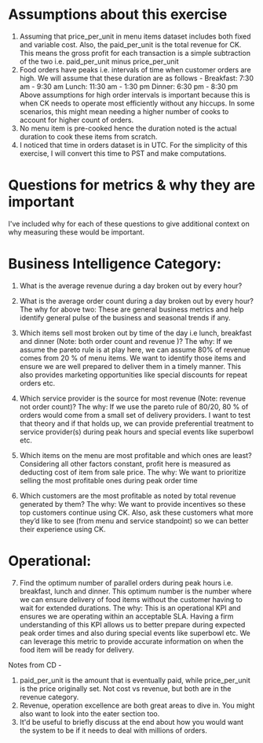 
# Assumptions about this exercise  

1. Assuming that price_per_unit in menu items dataset includes both fixed and variable cost. Also, the paid_per_unit is the total revenue for CK. This means the gross profit for each transaction is a simple subtraction of the two i.e. paid_per_unit minus price_per_unit
2. Food orders have peaks i.e. intervals of time when customer orders are high. We will assume that these duration are as follows - 
Breakfast: 7:30 am - 9:30 am
Lunch: 11:30 am - 1:30 pm
Dinner: 6:30 pm - 8:30 pm
Above assumptions for high order intervals is important because this is when CK needs to operate most efficiently without any hiccups. In some scenarios, this might mean needing a higher number of cooks to account for higher count of orders. 
3. No menu item is pre-cooked hence the duration noted is the actual duration to cook these items from scratch. 
4. I noticed that time in orders dataset is in UTC. For the simplicity of this exercise, I will convert this time to PST and make computations. 

# Questions for metrics & why they are important

I've included why for each of these questions to give additional context on why measuring these would be important.

# Business Intelligence Category: 

1. What is the average revenue during a day broken out by every hour? 
2. What is the average order count during a day broken out by every hour? 
The why for above two: These are general business metrics and help identify general pulse of the business and seasonal trends if any.

3. Which items sell most broken out by time of the day i.e lunch, breakfast and dinner (Note: both order count and revenue )? The why: If we assume the pareto rule is at play here, we can assume 80% of revenue comes from 20 % of menu items. We want to identify those items and ensure we are well prepared to deliver them in a timely manner. This also provides marketing opportunities like special discounts for repeat orders etc.

4. Which service provider is the source for most revenue (Note: revenue not order count)? The why: If we use the pareto rule of 80/20, 80 % of orders would come from a small set of delivery providers. I want to test that theory and if that holds up, we can provide preferential treatment to service provider(s) during peak hours and special events like superbowl etc. 

5. Which items on the menu are most profitable and which ones are least? Considering all other factors constant, profit here is measured as deducting cost of item from sale price. The why: We want to prioritize selling the most profitable ones during peak order time

6. Which customers are the most profitable as noted by total revenue generated by them? The why: We want to provide incentives so these top customers continue using CK. Also, ask these customers what more they’d like to see (from menu and service standpoint) so we can better their experience using CK.

# Operational: 

7. Find the optimum number of parallel orders during peak hours i.e. breakfast, lunch and dinner. This optimum number is the number where we can ensure delivery of food items without the customer having to wait for extended durations. The why: This is an operational KPI and ensures we are operating within an acceptable SLA. Having a firm understanding of this KPI allows us to better prepare during expected peak order times and also during special events like superbowl etc. We can leverage this metric to provide accurate information on when the food item will be ready for delivery. 

Notes from CD - 
1. paid_per_unit is the amount that is eventually paid, while price_per_unit is the price originally set. Not cost vs revenue, but both are in the revenue category. 
2. Revenue, operation excellence are both great areas to dive in. You might also want to look into the eater section too.
3. It'd be useful to briefly discuss at the end about how you would want the system to be if it needs to deal with millions of orders.
